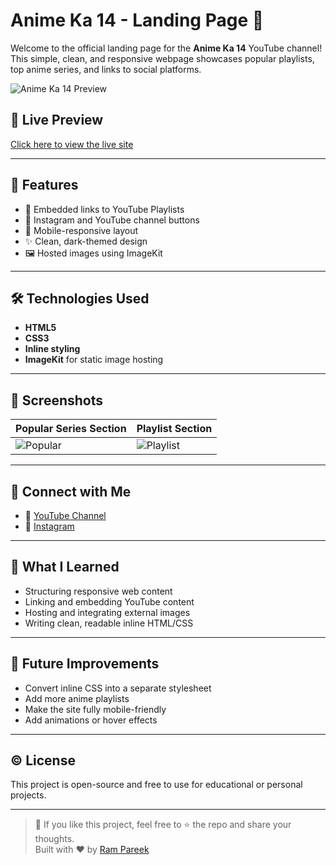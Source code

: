 # Anime Ka 14 - Landing Page 🎌

Welcome to the official landing page for the **Anime Ka 14** YouTube channel!  
This simple, clean, and responsive webpage showcases popular playlists, top anime series, and links to social platforms.

![Anime Ka 14 Preview](https://ik.imagekit.io/csbmybhpmx/boruto.png)

## 🔗 Live Preview
[Click here to view the live site](https://rampareek01.github.io/anime-ka-14-landing-page/)

---

## 📌 Features

- 🎥 Embedded links to YouTube Playlists
- 🧵 Instagram and YouTube channel buttons
- 📱 Mobile-responsive layout
- ✨ Clean, dark-themed design
- 🖼 Hosted images using ImageKit

---

## 🛠️ Technologies Used

- **HTML5**
- **CSS3**
- **Inline styling**
- **ImageKit** for static image hosting

---

## 📸 Screenshots

| Popular Series Section | Playlist Section |
|------------------------|------------------|
| ![Popular](https://ik.imagekit.io/csbmybhpmx/boruto.png) | ![Playlist](https://ik.imagekit.io/csbmybhpmx/Onepiece.png) |

---

## 📲 Connect with Me

- 🔗 [YouTube Channel](https://www.youtube.com/@anime_ka_14_official)
- 📸 [Instagram](https://www.instagram.com/ram.4o4)

---

## 🧠 What I Learned

- Structuring responsive web content
- Linking and embedding YouTube content
- Hosting and integrating external images
- Writing clean, readable inline HTML/CSS

---

## 🚀 Future Improvements

- Convert inline CSS into a separate stylesheet
- Add more anime playlists
- Make the site fully mobile-friendly
- Add animations or hover effects

---

## ©️ License

This project is open-source and free to use for educational or personal projects.

---

> 💬 If you like this project, feel free to ⭐ the repo and share your thoughts.  
> Built with ❤️ by [Ram Pareek](https://RamPareek01)

